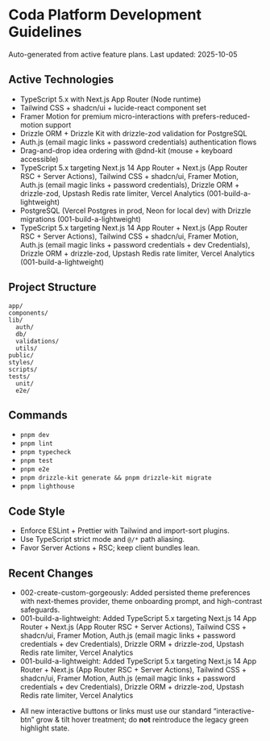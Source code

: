 # Coda Platform Development Guidelines

Auto-generated from active feature plans. Last updated: 2025-10-05

## Active Technologies
- TypeScript 5.x with Next.js App Router (Node runtime)
- Tailwind CSS + shadcn/ui + lucide-react component set
- Framer Motion for premium micro-interactions with prefers-reduced-motion support
- Drizzle ORM + Drizzle Kit with drizzle-zod validation for PostgreSQL
- Auth.js (email magic links + password credentials) authentication flows
- Drag-and-drop idea ordering with @dnd-kit (mouse + keyboard accessible)
- TypeScript 5.x targeting Next.js 14 App Router + Next.js (App Router RSC + Server Actions), Tailwind CSS + shadcn/ui, Framer Motion, Auth.js (email magic links + password credentials), Drizzle ORM + drizzle-zod, Upstash Redis rate limiter, Vercel Analytics (001-build-a-lightweight)
- PostgreSQL (Vercel Postgres in prod, Neon for local dev) with Drizzle migrations (001-build-a-lightweight)
- TypeScript 5.x targeting Next.js 14 App Router + Next.js (App Router RSC + Server Actions), Tailwind CSS + shadcn/ui, Framer Motion, Auth.js (email magic links + password credentials + dev Credentials), Drizzle ORM + drizzle-zod, Upstash Redis rate limiter, Vercel Analytics (001-build-a-lightweight)

## Project Structure
```
app/
components/
lib/
  auth/
  db/
  validations/
  utils/
public/
styles/
scripts/
tests/
  unit/
  e2e/
```

## Commands
- `pnpm dev`
- `pnpm lint`
- `pnpm typecheck`
- `pnpm test`
- `pnpm e2e`
- `pnpm drizzle-kit generate && pnpm drizzle-kit migrate`
- `pnpm lighthouse`

## Code Style
- Enforce ESLint + Prettier with Tailwind and import-sort plugins.
- Use TypeScript strict mode and `@/*` path aliasing.
- Favor Server Actions + RSC; keep client bundles lean.

## Recent Changes
- 002-create-custom-gorgeously: Added persisted theme preferences with next-themes provider, theme onboarding prompt, and high-contrast safeguards.
- 001-build-a-lightweight: Added TypeScript 5.x targeting Next.js 14 App Router + Next.js (App Router RSC + Server Actions), Tailwind CSS + shadcn/ui, Framer Motion, Auth.js (email magic links + password credentials + dev Credentials), Drizzle ORM + drizzle-zod, Upstash Redis rate limiter, Vercel Analytics
- 001-build-a-lightweight: Added TypeScript 5.x targeting Next.js 14 App Router + Next.js (App Router RSC + Server Actions), Tailwind CSS + shadcn/ui, Framer Motion, Auth.js (email magic links + password credentials + dev Credentials), Drizzle ORM + drizzle-zod, Upstash Redis rate limiter, Vercel Analytics

<!-- MANUAL ADDITIONS START -->
- All new interactive buttons or links must use our standard “interactive-btn” grow & tilt hover treatment; do **not** reintroduce the legacy green highlight state.
<!-- MANUAL ADDITIONS END -->
